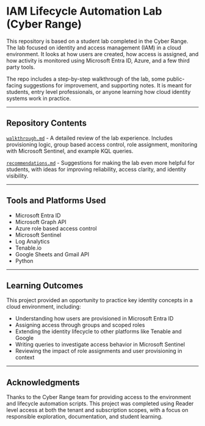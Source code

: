 # IAM Lifecycle Automation Lab (Cyber Range)

This repository is based on a student lab completed in the Cyber Range. The lab focused on identity and access management (IAM) in a cloud environment. It looks at how users are created, how access is assigned, and how activity is monitored using Microsoft Entra ID, Azure, and a few third party tools.

The repo includes a step-by-step walkthrough of the lab, some public-facing suggestions for improvement, and supporting notes. It is meant for students, entry level professionals, or anyone learning how cloud identity systems work in practice.

---

## Repository Contents

[`walkthrough.md`](./walkthrough.md) - A detailed review of the lab experience. Includes provisioning logic, group based access control, role assignment, monitoring with Microsoft Sentinel, and example KQL queries.

[`recommendations.md`](./recommendations.md) - Suggestions for making the lab even more helpful for students, with ideas for improving reliability, access clarity, and identity visibility.

---

## Tools and Platforms Used

- Microsoft Entra ID  
- Microsoft Graph API  
- Azure role based access control  
- Microsoft Sentinel  
- Log Analytics  
- Tenable.io  
- Google Sheets and Gmail API  
- Python

---

## Learning Outcomes

This project provided an opportunity to practice key identity concepts in a cloud environment, including:

- Understanding how users are provisioned in Microsoft Entra ID  
- Assigning access through groups and scoped roles  
- Extending the identity lifecycle to other platforms like Tenable and Google  
- Writing queries to investigate access behavior in Microsoft Sentinel  
- Reviewing the impact of role assignments and user provisioning in context

---

## Acknowledgments

Thanks to the Cyber Range team for providing access to the environment and lifecycle automation scripts. This project was completed using Reader level access at both the tenant and subscription scopes, with a focus on responsible exploration, documentation, and student learning.
